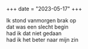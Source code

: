 +++
date = "2023-05-17"
+++

Ik stond vanmorgen brak op \
dat was een slecht begin \
had ik dat niet gedaan \
had ik het beter naar mijn zin
